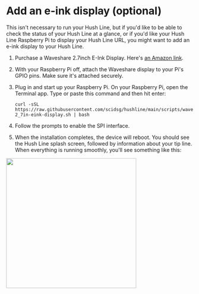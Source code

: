 # Add an e-ink display (optional)

This isn't necessary to run your Hush Line, but if you'd like to be able to check the status of your Hush Line at a glance, or if you'd like your Hush Line Raspberry Pi to display your Hush Line URL, you might want to add an e-ink display to your Hush Line.

1. Purchase a Waveshare 2.7inch E-Ink Display. Here's [an Amazon link](https://www.amazon.com/gp/product/B075FQKSZ9/ref=ox_sc_act_title_5?smid=A50C560NZEBBE&psc=1).

2. With your Raspberry Pi off, attach the Waveshare display to your Pi's GPIO pins. Make sure it's attached securely.

3. Plug in and start up your Raspberry Pi. On your Raspberry Pi, open the Terminal app. Type or paste this command and then hit enter:
   
   ```
   curl -sSL https://raw.githubusercontent.com/scidsg/hushline/main/scripts/waveshare-2_7in-eink-display.sh | bash
   ```
4. Follow the prompts to enable the SPI interface.
5. When the installation completes, the device will reboot. You should see the Hush Line splash screen, followed by information about your tip line. When everything is running smoothly, you'll see something like this:
   
<img width="350" src="https://github.com/scidsg/hushline/assets/28545431/8fd840d2-c2b9-4ba3-b0f8-bbe105c1baa2">
